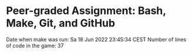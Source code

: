 # Peer-graded Assignment: Bash, Make, Git, and GitHub

Date when make was run:
Sa 18 Jun 2022 23:45:34 CEST
Number of lines of code in the game:
37
